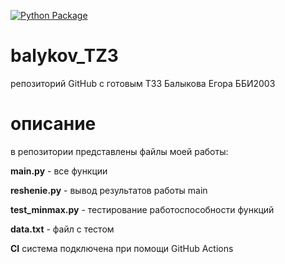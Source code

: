 [![Python Package](https://github.com/yegorys/balykov_tz3/actions/workflows/python-tester-of-tests.yml/badge.svg)](https://github.com/yegorys/balykov_tz3/actions/workflows/python-tester-of-tests.yml)
# balykov_TZ3
репозиторий GitHub с готовым ТЗ3 Балыкова Егора ББИ2003 
# описание
в репозитории представлены файлы моей работы:

**main.py** - все функции

**reshenie.py** - вывод результатов работы main

**test_minmax.py** - тестирование работоспособности функций

**data.txt** - файл с тестом

**CI** система подключена при помощи GitHub Actions
